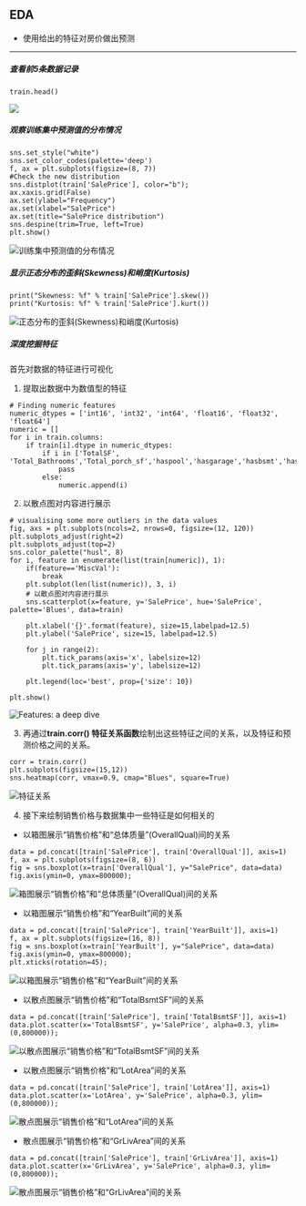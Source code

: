 
## EDA
+ 使用给出的特征对房价做出预测
---

##### 查看前5条数据记录
```
train.head()
```
![](https://mmbiz.qpic.cn/mmbiz_png/YicUhk5aAGtCbS3CUeibENjz7DAGKZaIx8ia3bad78Y2oZz8XQTMF1h2szXjM2lDADx5F7DZGsJESMZSgITawyqyQ/640?wx_fmt=png&tp=webp&wxfrom=5&wx_lazy=1&wx_co=1)

##### 观察训练集中预测值的分布情况
```
sns.set_style("white")
sns.set_color_codes(palette='deep')
f, ax = plt.subplots(figsize=(8, 7))
#Check the new distribution 
sns.distplot(train['SalePrice'], color="b");
ax.xaxis.grid(False)
ax.set(ylabel="Frequency")
ax.set(xlabel="SalePrice")
ax.set(title="SalePrice distribution")
sns.despine(trim=True, left=True)
plt.show()
```
![训练集中预测值的分布情况](https://mmbiz.qpic.cn/mmbiz_png/YicUhk5aAGtCbS3CUeibENjz7DAGKZaIx8m01oqgjyzVpcpicR5icNFCZJab7ZoGoGQayK1icujFHnU3eSiaA1AcGljw/640?wx_fmt=png&tp=webp&wxfrom=5&wx_lazy=1&wx_co=1)

##### 显示正态分布的歪斜(Skewness)和峭度(Kurtosis)
```
print("Skewness: %f" % train['SalePrice'].skew())
print("Kurtosis: %f" % train['SalePrice'].kurt())
```
![正态分布的歪斜(Skewness)和峭度(Kurtosis)](./img/skewness_kurtosisi.png)

##### 深度挖掘特征
首先对数据的特征进行可视化
1. 提取出数据中为数值型的特征
```
# Finding numeric features
numeric_dtypes = ['int16', 'int32', 'int64', 'float16', 'float32', 'float64']
numeric = []
for i in train.columns:
    if train[i].dtype in numeric_dtypes:
        if i in ['TotalSF', 'Total_Bathrooms','Total_porch_sf','haspool','hasgarage','hasbsmt','hasfireplace']:
            pass
        else:
            numeric.append(i)     
```
2. 以散点图对内容进行展示
```
# visualising some more outliers in the data values
fig, axs = plt.subplots(ncols=2, nrows=0, figsize=(12, 120))
plt.subplots_adjust(right=2)
plt.subplots_adjust(top=2)
sns.color_palette("husl", 8)
for i, feature in enumerate(list(train[numeric]), 1):
    if(feature=='MiscVal'):
        break
    plt.subplot(len(list(numeric)), 3, i)
    # 以散点图对内容进行展示
    sns.scatterplot(x=feature, y='SalePrice', hue='SalePrice', palette='Blues', data=train)
        
    plt.xlabel('{}'.format(feature), size=15,labelpad=12.5)
    plt.ylabel('SalePrice', size=15, labelpad=12.5)
    
    for j in range(2):
        plt.tick_params(axis='x', labelsize=12)
        plt.tick_params(axis='y', labelsize=12)
    
    plt.legend(loc='best', prop={'size': 10})
        
plt.show()
```
![Features: a deep dive](./img/feature_data_scatter_viewer.jpg)

3. 再通过**train.corr() 特征关系函数**绘制出这些特征之间的关系，以及特征和预测价格之间的关系。
```
corr = train.corr()
plt.subplots(figsize=(15,12))
sns.heatmap(corr, vmax=0.9, cmap="Blues", square=True)
```
![特征关系](./img/feature_corr.jpg)

4. 接下来绘制销售价格与数据集中一些特征是如何相关的
+ 以箱图展示“销售价格”和“总体质量”(OverallQual)间的关系
```
data = pd.concat([train['SalePrice'], train['OverallQual']], axis=1)
f, ax = plt.subplots(figsize=(8, 6))
fig = sns.boxplot(x=train['OverallQual'], y="SalePrice", data=data)
fig.axis(ymin=0, ymax=800000);
```
![箱图展示“销售价格”和“总体质量”(OverallQual)间的关系](./img/box_saleprice_overallqual.jpg)

+ 以箱图展示“销售价格”和“YearBuilt”间的关系
```
data = pd.concat([train['SalePrice'], train['YearBuilt']], axis=1)
f, ax = plt.subplots(figsize=(16, 8))
fig = sns.boxplot(x=train['YearBuilt'], y="SalePrice", data=data)
fig.axis(ymin=0, ymax=800000);
plt.xticks(rotation=45);
```
![以箱图展示“销售价格”和“YearBuilt”间的关系](./img/box_saleprice_overallqual.jpg)

+ 以散点图展示“销售价格”和“TotalBsmtSF”间的关系
```
data = pd.concat([train['SalePrice'], train['TotalBsmtSF']], axis=1)
data.plot.scatter(x='TotalBsmtSF', y='SalePrice', alpha=0.3, ylim=(0,800000));
```
![以散点图展示“销售价格”和“TotalBsmtSF”间的关系](./img/scatter_saleprice_totalBsmtsf.jpg)

+ 以散点图展示“销售价格”和“LotArea”间的关系
```
data = pd.concat([train['SalePrice'], train['LotArea']], axis=1)
data.plot.scatter(x='LotArea', y='SalePrice', alpha=0.3, ylim=(0,800000));
```
![散点图展示“销售价格”和“LotArea”间的关系](./img/scatter_saleprice_totalBsmtsf.jpg)

+ 散点图展示“销售价格”和“GrLivArea”间的关系
```
data = pd.concat([train['SalePrice'], train['GrLivArea']], axis=1)
data.plot.scatter(x='GrLivArea', y='SalePrice', alpha=0.3, ylim=(0,800000));
```
![散点图展示“销售价格”和“GrLivArea”间的关系](./img/scatter_saleprice_totalBsmtsf.jpg)
